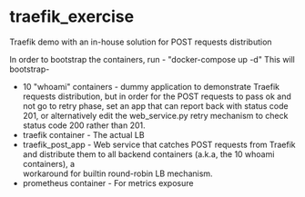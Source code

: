 # traefik_exercise
Traefik demo with an in-house solution for POST requests distribution

In order to bootstrap the containers, run - "docker-compose up -d"
This will bootstrap-
* 10 "whoami" containers - dummy application to demonstrate Traefik requests distribution, but in order for the POST requests to pass ok and not go to retry 
  phase, set an app that can report back with status code 201, or alternatively edit the web_service.py retry mechanism to check status code 200 rather than 201.
* traefik container - The actual LB
* traefik_post_app - Web service that catches POST requests from Traefik and distribute them to all backend containers (a.k.a, the 10 whoami containers), a  
  workaround for builtin round-robin LB mechanism. 
* prometheus container - For metrics exposure


